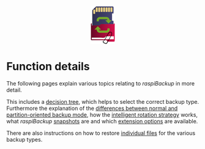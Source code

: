 <center>     <!-- The blank line before the image definition is required! -->

![Icon](images/icons/Icon_rot_blau_final_64.png)
</center>


# Function details

The following pages explain various topics relating to *raspiBackup* in more detail.

This includes a [decision tree](backup-types.md), which helps to select the correct backup type. Furthermore
the explanation of the [differences between normal and partition-oriented backup mode](normal-or-partition-backup.md),
how the [intelligent rotation strategy](smart-recycle.md) works, what *raspiBackup* [snapshots](snapshots.md)
are and which [extension options](hooks-for-own-scripts.md) are available.

There are also instructions on how to restore [individual files](how-to-retrieve-single-files-or-directories-from-the-backup.md) for the various backup types.

[.status]: translated
